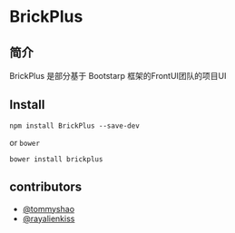 # BrickPlus

## 简介

BrickPlus 是部分基于 Bootstarp 框架的FrontUI团队的项目UI

## Install

```
npm install BrickPlus --save-dev
```

or `bower`

```
bower install brickplus
```

## contributors

- [@tommyshao](https://github.com/tomieric)
- [@rayalienkiss](https://github.com/rayalienkiss)
